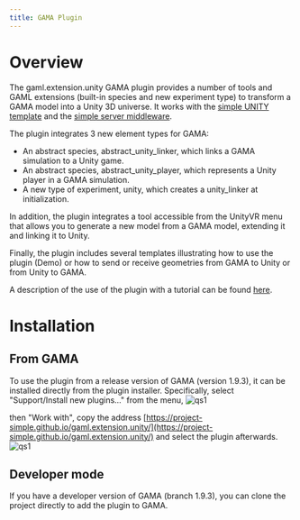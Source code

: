 ```yaml
---
title: GAMA Plugin
---
```

# Overview
The gaml.extension.unity GAMA plugin  provides a number of tools and GAML extensions (built-in species and new experiment type) to transform a GAMA model into a Unity 3D universe.
It works with the [simple UNITY template](https://github.com/project-SIMPLE/simple.template.unity) and the [simple server middleware](https://github.com/project-SIMPLE/GamaServerMiddleware). 

The plugin integrates 3 new element types for GAMA:
* An abstract species, abstract_unity_linker, which links a GAMA simulation to a Unity game. 
* An abstract species, abstract_unity_player, which represents a Unity player in a GAMA simulation.
* A new type of experiment, unity, which creates a unity_linker at initialization.

In addition, the plugin integrates a tool accessible from the UnityVR menu that allows you to generate a new model from a GAMA model, extending it and linking it to Unity. 

Finally, the plugin includes several templates illustrating how to use the plugin (Demo) or how to send or receive geometries from GAMA to Unity or from Unity to GAMA. 

A description of the use of the plugin with a tutorial can be found [here](https://github.com/project-SIMPLE/documentation/wiki).

# Installation

## From GAMA
To use the plugin from a release version of GAMA (version 1.9.3), it can be installed directly from the plugin installer.
Specifically, select "Support/Install new plugins..." from the menu, 
![qs1](https://github.com/project-SIMPLE/gaml.extension.unity/raw/2024-06/images/InstallPlugin.png)

then "Work with", copy the address [https://project-simple.github.io/gaml.extension.unity/](https://project-simple.github.io/gaml.extension.unity/) and select the plugin afterwards.
![qs1](https://github.com/project-SIMPLE/gaml.extension.unity/raw/2024-06/images/Plugin.png)

## Developer mode 
If you have a developer version of GAMA (branch 1.9.3), you can clone the project directly to add the plugin to GAMA. 


 
